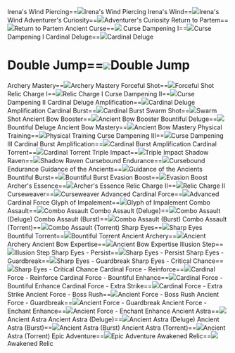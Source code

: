 Irena's Wind Piercing==<img src="upload/mxd/Pathfinder/Skill_Irena's_Wind_Piercing.png"/>Irena's Wind Piercing
Irena's Wind==<img src="upload/mxd/Pathfinder/Skill_Irena's_Wind.png"/>Irena's Wind
Adventurer's Curiosity==<img src="upload/mxd/Pathfinder/Skill_Adventurer's_Curiosity.png"/>Adventurer's Curiosity
Return to Partem==<img src="upload/mxd/Pathfinder/Skill_Return_to_Partem.png"/>Return to Partem
Ancient Curse==<img src="upload/mxd/Pathfinder/Skill_Ancient_Curse.png"/>
Curse Dampening I==<img src="upload/mxd/Pathfinder/Skill_Curse_Dampening_I.png"/>Curse Dampening I
Cardinal Deluge==<img src="upload/mxd/Pathfinder/Skill_Cardinal_Deluge.png"/>Cardinal Deluge
# Double Jump==<img src="upload/mxd/Pathfinder/Skill_Double_Jump_(Pathfinder).png"/>Double Jump
Archery Mastery==<img src="upload/mxd/Pathfinder/Skill_Archery_Mastery.png"/>Archery Mastery
Forceful Shot==<img src="upload/mxd/Pathfinder/Skill_Critical_Shot.png"/>Forceful Shot
Relic Charge I==<img src="upload/mxd/Pathfinder/Skill_Relic_Charge_I.png"/>Relic Charge I
Curse Dampening II==<img src="upload/mxd/Pathfinder/Skill_Curse_Dampening_II.png"/>Curse Dampening II
Cardinal Deluge Amplification==<img src="upload/mxd/Pathfinder/Skill_Cardinal_Deluge_Amplification.png"/>Cardinal Deluge Amplification
Cardinal Burst==<img src="upload/mxd/Pathfinder/Skill_Cardinal_Burst.png"/>Cardinal Burst
Swarm Shot==<img src="upload/mxd/Pathfinder/Skill_Swarm_Shot.png"/>Swarm Shot
Ancient Bow Booster==<img src="upload/mxd/Pathfinder/Skill_Ancient_Bow_Booster.png"/>Ancient Bow Booster
Bountiful Deluge==<img src="upload/mxd/Pathfinder/Skill_Bountiful_Deluge.png"/>Bountiful Deluge
Ancient Bow Mastery==<img src="upload/mxd/Pathfinder/Skill_Ancient_Bow_Mastery.png"/>Ancient Bow Mastery
Physical Training==<img src="upload/mxd/Pathfinder/Skill_Physical_Training.png"/>Physical Training
Curse Dampening III==<img src="upload/mxd/Pathfinder/Skill_Curse_Dampening_III.png"/>Curse Dampening III
Cardinal Burst Amplification==<img src="upload/mxd/Pathfinder/Skill_Cardinal_Burst_Amplification.png"/>Cardinal Burst Amplification
Cardinal Torrent==<img src="upload/mxd/Pathfinder/Skill_Cardinal_Torrent.png"/>Cardinal Torrent
Triple Impact==<img src="upload/mxd/Pathfinder/Skill_Triple_Impact.png"/>Triple Impact
Shadow Raven==<img src="upload/mxd/Pathfinder/Skill_Shadow_Raven.png"/>Shadow Raven
Cursebound Endurance==<img src="upload/mxd/Pathfinder/Skill_Cursebound_Endurance.png"/>Cursebound Endurance
Guidance of the Ancients==<img src="upload/mxd/Pathfinder/Skill_Guidance_of_the_Ancients.png"/>Guidance of the Ancients
Bountiful Burst==<img src="upload/mxd/Pathfinder/Skill_Bountiful_Burst.png"/>Bountiful Burst
Evasion Boost==<img src="upload/mxd/Pathfinder/Skill_Evasion_Boost.png"/>Evasion Boost
Archer's Essence==<img src="upload/mxd/Pathfinder/Skill_Archer's_Essence.png"/>Archer's Essence
Relic Charge II==<img src="upload/mxd/Pathfinder/Skill_Relic_Charge_II.png"/>Relic Charge II
Curseweaver==<img src="upload/mxd/Pathfinder/Skill_Curseweaver.png"/>Curseweaver
Advanced Cardinal Force==<img src="upload/mxd/Pathfinder/Skill_Advanced_Cardinal_Force.png"/>Advanced Cardinal Force
Glyph of Impalement==<img src="upload/mxd/Pathfinder/Skill_Glyph_of_Impalement.png"/>Glyph of Impalement
Combo Assault==<img src="upload/mxd/Pathfinder/Skill_Combo_Assault.png"/>Combo Assault
Combo Assault (Deluge)==<img src="upload/mxd/Pathfinder/Skill_Combo_Assault_(Deluge).png"/>Combo Assault (Deluge)
Combo Assault (Burst)==<img src="upload/mxd/Pathfinder/Skill_Combo_Assault_(Burst).png"/>Combo Assault (Burst)
Combo Assault (Torrent)==<img src="upload/mxd/Pathfinder/Skill_Combo_Assault_(Torrent).png"/>Combo Assault (Torrent)
Sharp Eyes==<img src="upload/mxd/Pathfinder/Skill_Sharp_Eyes.png"/>Sharp Eyes
Bountiful Torrent==<img src="upload/mxd/Pathfinder/Skill_Bountiful_Torrent.png"/>Bountiful Torrent
Ancient Archery==<img src="upload/mxd/Pathfinder/Skill_Ancient_Archery.png"/>Ancient Archery
Ancient Bow Expertise==<img src="upload/mxd/Pathfinder/Skill_Ancient_Bow_Expertise.png"/>Ancient Bow Expertise
Illusion Step==<img src="upload/mxd/Pathfinder/Skill_Illusion_Step_(Pathfinder).png"/>Illusion Step
Sharp Eyes \- Persist==<img src="upload/mxd/Pathfinder/Skill_Sharp_Eyes_-_Persist.png"/>Sharp Eyes - Persist
Sharp Eyes \- Guardbreak==<img src="upload/mxd/Pathfinder/Skill_Sharp_Eyes_-_Guardbreak.png"/>Sharp Eyes - Guardbreak
Sharp Eyes \- Critical Chance==<img src="upload/mxd/Pathfinder/Skill_Sharp_Eyes_-_Critical_Chance.png"/>Sharp Eyes - Critical Chance
Cardinal Force \- Reinforce==<img src="upload/mxd/Pathfinder/Skill_Cardinal_Force_-_Reinforce.png"/>Cardinal Force - Reinforce
Cardinal Force \- Bountiful Enhance==<img src="upload/mxd/Pathfinder/Skill_Cardinal_Force_-_Bountiful_Enhance.png"/>Cardinal Force - Bountiful Enhance
Cardinal Force \- Extra Strike==<img src="upload/mxd/Pathfinder/Skill_Cardinal_Force_-_Extra_Strike.png"/>Cardinal Force - Extra Strike
Ancient Force \- Boss Rush==<img src="upload/mxd/Pathfinder/Skill_Ancient_Force_-_Boss_Rush.png"/>Ancient Force - Boss Rush
Ancient Force \- Guardbreak==<img src="upload/mxd/Pathfinder/Skill_Ancient_Force_-_Guardbreak.png"/>Ancient Force - Guardbreak
Ancient Force \- Enchant Enhance==<img src="upload/mxd/Pathfinder/Skill_Ancient_Force_-_Enchant_Enhance.png"/>Ancient Force - Enchant Enhance
Ancient Astra==<img src="upload/mxd/Pathfinder/Skill_Ancient_Astra.png"/>Ancient Astra
Ancient Astra (Deluge)==<img src="upload/mxd/Pathfinder/Skill_Ancient_Astra_(Deluge).png"/>Ancient Astra (Deluge)
Ancient Astra (Burst)==<img src="upload/mxd/Pathfinder/Skill_Ancient_Astra_(Burst).png"/>Ancient Astra (Burst)
Ancient Astra (Torrent)==<img src="upload/mxd/Pathfinder/Skill_Ancient_Astra_(Torrent).png"/>Ancient Astra (Torrent)
Epic Adventure==<img src="upload/mxd/Pathfinder/Skill_Epic_Adventure_(Bowman).png"/>Epic Adventure
Awakened Relic==<img src="upload/mxd/Pathfinder/Skill_Awakened_Relic.png"/>Awakened Relic
